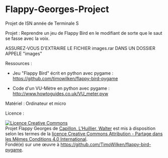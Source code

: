 # Flappy-Georges-Project
Projet de ISN année de Terminale S


Projet : Reprendre un jeu de Flappy Bird en le modifiant de sorte que le saut se fasse avec la voix.


ASSUREZ-VOUS D'EXTRAIRE LE FICHIER images.rar DANS UN DOSSIER APPELE "images"


Ressources :
- Jeu "Flappy Bird" écrit en python avec pygame : https://github.com/timowilken/flappy-bird-pygame

- Code d'un VU-Mètre en python avec pygame : http://www.howtoguides.co.uk/VU_meter.pyw


Matériel :
Ordinateur et micro

Licence :

<a rel="license" href="http://creativecommons.org/licenses/by-sa/4.0/"><img alt="Licence Creative Commons" style="border-width:0" src="https://i.creativecommons.org/l/by-sa/4.0/88x31.png" /></a><br /><span xmlns:dct="http://purl.org/dc/terms/" href="http://purl.org/dc/dcmitype/InteractiveResource" property="dct:title" rel="dct:type">Projet Flappy Georges</span> de <a xmlns:cc="http://creativecommons.org/ns#" href="https://github.com/leonardcapillon/Flappy-Georges-Project" property="cc:attributionName" rel="cc:attributionURL">Capillon, L'Huillier, Walter</a> est mis à disposition selon les termes de la <a rel="license" href="http://creativecommons.org/licenses/by-sa/4.0/">licence Creative Commons Attribution -  Partage dans les Mêmes Conditions 4.0 International</a>.<br />Fondé(e) sur une œuvre à <a xmlns:dct="http://purl.org/dc/terms/" href="https://github.com/TimoWilken/flappy-bird-pygame" rel="dct:source">https://github.com/TimoWilken/flappy-bird-pygame</a>.
